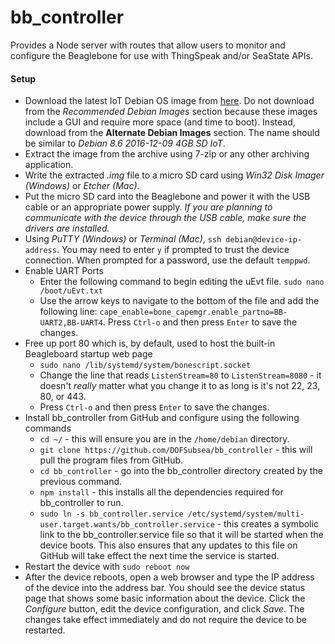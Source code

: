 # bb_controller
Provides a Node server with routes that allow users to monitor and configure the Beaglebone for use with ThingSpeak and/or SeaState APIs.

<h4>Setup</h4>
<ul>
  <li>
    Download the latest IoT Debian OS image from <a href='http://beagleboard.org/latest-images'>here</a>. Do not download from the <em>Recommended Debian Images</em> section because these images include a GUI and require more space (and time to boot). Instead, download from the <b>Alternate Debian Images</b> section. The name should be similar to <em>Debian 8.6 2016-12-09 4GB SD IoT</em>.
  </li>
  <li>
    Extract the image from the archive using 7-zip or any other archiving application.
  </li>
  <li>
    Write the extracted <em>.img</em> file to a micro SD card using <em>Win32 Disk Imager (Windows)</em> or <em>Etcher (Mac)</em>.
  </li>
  <li>
    Put the micro SD card into the Beaglebone and power it with the USB cable or an appropriate power supply. <em>If you are planning to communicate with the device through the USB cable, make sure the drivers are installed.</em>
  </li>
  <li>
    Using <em>PuTTY (Windows)</em> or <em>Terminal (Mac)</em>, <code>ssh debian@device-ip-address</code>. You may need to enter <code>y</code> if prompted to trust the device connection. When prompted for a password, use the default <code>temppwd</code>.
  </li>
  <li>
    Enable UART Ports
    <ul>
      <li>
        Enter the following command to begin editing the uEvt file. <code>sudo nano /boot/uEvt.txt</code>
      </li>
      <li>
        Use the arrow keys to navigate to the bottom of the file and add the following line: <code>cape_enable=bone_capemgr.enable_partno=BB-UART2,BB-UART4</code>. Press <code>Ctrl-o</code> and then press <code>Enter</code> to save the changes.
      </li>
    </ul>
  </li>
  <li>
    Free up port 80 which is, by default, used to host the built-in Beagleboard startup web page
    <ul>
      <li>
        <code>sudo nano /lib/systemd/system/bonescript.socket</code>
      </li>
      <li>
        Change the line that reads <code>ListenStream=80</code> to <code>ListenStream=8080</code> - it doesn't <em>really</em> matter what you change it to as long is it's not 22, 23, 80, or 443.
      </li>
      <li>
        Press <code>Ctrl-o</code> and then press <code>Enter</code> to save the changes.
      </li>
    </ul>
  <li>
    Install bb_controller from GitHub and configure using the following commands
    <ul>
      <li>
        <code>cd ~/</code> - this will ensure you are in the <code>/home/debian</code> directory.
      </li>
      <li>
        <code>git clone https://github.com/DOFSubsea/bb_controller</code> - this will pull the program files from GitHub.
      </li>
      <li>
        <code>cd bb_controller</code> - go into the bb_controller directory created by the previous command.
      </li>
      <li>
        <code>npm install</code> - this installs all the dependencies required for bb_controller to run.
      </li>
      <li>
        <code>sudo ln -s bb_controller.service /etc/systemd/system/multi-user.target.wants/bb_controller.service</code> - this creates a symbolic link to the bb_controller.service file so that it will be started when the device boots. This also ensures that any updates to this file on GitHub will take effect the next time the service is started.
      </li>
    </ul>
  </li>
  <li>
    Restart the device with <code>sudo reboot now</code>
  </li>
  <li>
    After the device reboots, open a web browser and type the IP address of the device into the address bar. You should see the device status page that shows some basic information about the device. Click the <em>Configure</em> button, edit the device configuration, and click <em>Save</em>. The changes take effect immediately and do not require the device to be restarted.
  </li>
</ul>
